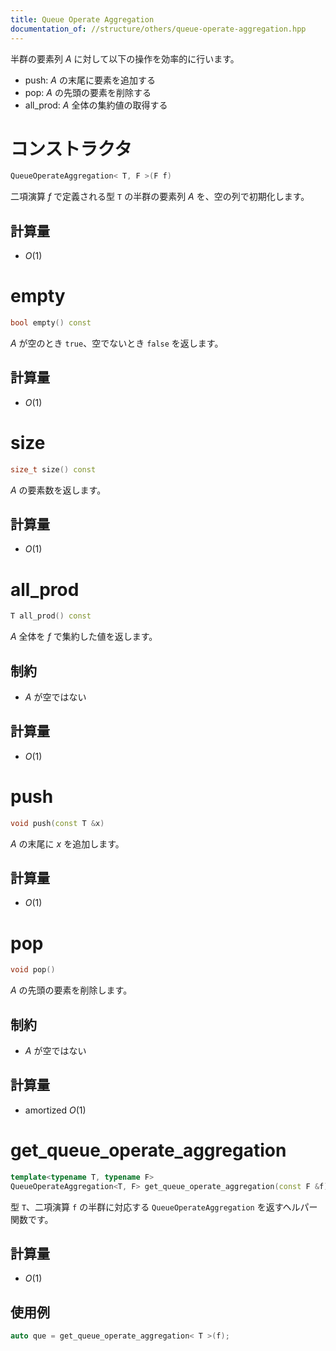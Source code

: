 ```yaml
---
title: Queue Operate Aggregation
documentation_of: //structure/others/queue-operate-aggregation.hpp
---
```


半群の要素列 $A$ に対して以下の操作を効率的に行います。

* push: $A$ の末尾に要素を追加する
* pop: $A$ の先頭の要素を削除する
* all_prod: $A$ 全体の集約値の取得する

# コンストラクタ

```cpp
QueueOperateAggregation< T, F >(F f)
```

二項演算 $f$ で定義される型 `T` の半群の要素列 $A$ を、空の列で初期化します。

## 計算量

- $O(1)$

# empty

```cpp
bool empty() const
```

$A$ が空のとき `true`、空でないとき `false` を返します。

## 計算量

- $O(1)$

# size

```cpp
size_t size() const
```

$A$ の要素数を返します。

## 計算量

- $O(1)$

# all_prod

```cpp
T all_prod() const
```

$A$ 全体を $f$ で集約した値を返します。

## 制約

- $A$ が空ではない

## 計算量

- $O(1)$

# push

```cpp
void push(const T &x)
```

$A$ の末尾に $x$ を追加します。

## 計算量

- $O(1)$

# pop

```cpp
void pop()
```

$A$ の先頭の要素を削除します。

## 制約

- $A$ が空ではない

## 計算量

- amortized $O(1)$

# get_queue_operate_aggregation

```cpp
template<typename T, typename F>
QueueOperateAggregation<T, F> get_queue_operate_aggregation(const F &f)
```

型 `T`、二項演算 `f` の半群に対応する `QueueOperateAggregation` を返すヘルパー関数です。

## 計算量

- $O(1)$

## 使用例

```cpp
auto que = get_queue_operate_aggregation< T >(f);
```
